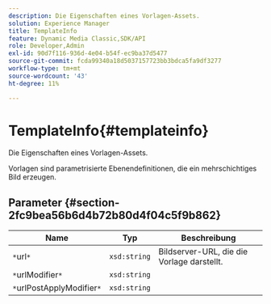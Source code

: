 ```yaml
---
description: Die Eigenschaften eines Vorlagen-Assets.
solution: Experience Manager
title: TemplateInfo
feature: Dynamic Media Classic,SDK/API
role: Developer,Admin
exl-id: 90d7f116-936d-4e04-b54f-ec9ba37d5477
source-git-commit: fcda99340a18d5037157723bb3bdca5fa9df3277
workflow-type: tm+mt
source-wordcount: '43'
ht-degree: 11%

---
```


# TemplateInfo{#templateinfo}

Die Eigenschaften eines Vorlagen-Assets.

Vorlagen sind parametrisierte Ebenendefinitionen, die ein mehrschichtiges Bild erzeugen.

## Parameter {#section-2fc9bea56b6d4b72b80d4f04c5f9b862}

| Name | Typ | Beschreibung |
|---|---|---|
| `*`url`*` | `xsd:string` | Bildserver-URL, die die Vorlage darstellt. |
| `*`urlModifier`*` | `xsd:string` |  |
| `*`urlPostApplyModifier`*` | `xsd:string` |  |
